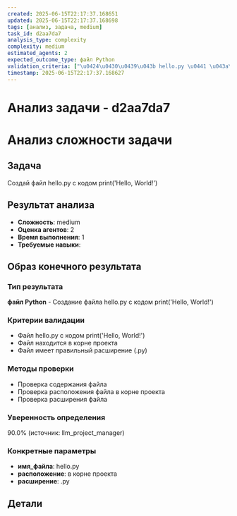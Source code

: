 ```yaml
---
created: 2025-06-15T22:17:37.168651
updated: 2025-06-15T22:17:37.168698
tags: [анализ, задача, medium]
task_id: d2aa7da7
analysis_type: complexity
complexity: medium
estimated_agents: 2
expected_outcome_type: файл Python
validation_criteria: ["\u0424\u0430\u0439\u043b hello.py \u0441 \u043a\u043e\u0434\u043e\u043c print('Hello, World!')", "\u0424\u0430\u0439\u043b \u043d\u0430\u0445\u043e\u0434\u0438\u0442\u0441\u044f \u0432 \u043a\u043e\u0440\u043d\u0435 \u043f\u0440\u043e\u0435\u043a\u0442\u0430", "\u0424\u0430\u0439\u043b \u0438\u043c\u0435\u0435\u0442 \u043f\u0440\u0430\u0432\u0438\u043b\u044c\u043d\u044b\u0439 \u0440\u0430\u0441\u0448\u0438\u0440\u0435\u043d\u0438\u0435 (.py)"]
timestamp: 2025-06-15T22:17:37.168627
---
```


# Анализ задачи - d2aa7da7

# Анализ сложности задачи

## Задача
Создай файл hello.py с кодом print('Hello, World!')

## Результат анализа
- **Сложность**: medium
- **Оценка агентов**: 2
- **Время выполнения**: 1
- **Требуемые навыки**: 

## Образ конечного результата

### Тип результата
**файл Python** - Создание файла hello.py с кодом print('Hello, World!')

### Критерии валидации
- Файл hello.py с кодом print('Hello, World!')
- Файл находится в корне проекта
- Файл имеет правильный расширение (.py)

### Методы проверки
- Проверка содержания файла
- Проверка расположения файла в корне проекта
- Проверка расширения файла

### Уверенность определения
90.0% (источник: llm_project_manager)

### Конкретные параметры
- **имя_файла**: hello.py
- **расположение**: в корне проекта
- **расширение**: .py


## Детали

